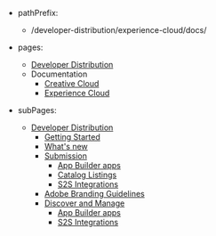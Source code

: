 - pathPrefix:
    - /developer-distribution/experience-cloud/docs/

- pages:
    - [Developer Distribution](https://developer.adobe.com/developer-distribution/)
    - Documentation
        - [Creative Cloud](https://developer.adobe.com/developer-distribution/creative-cloud/docs/guides/)
        - [Experience Cloud](guides/index.md)

- subPages:
    - [Developer Distribution](guides/index.md) 
        - [Getting Started](guides/getting-started.md) 
        - [What's new](guides/zxp/distribution.md) 
        - [Submission](guides/submission/overview.md) 
            - [App Builder apps](guides/submission/app-builder-submission.md) 
            - [Catalog Listings](guides/submission/catalog-listing-submission.md) 
            - [S2S Integrations](guides/submission/server-to-server-submission.md) 
        - [Adobe Branding Guidelines](guides/branding-guidelines.md) 
        - [Discover and Manage](guides/discoverandmanage.md)
            - [App Builder apps](guides/discover/app-builder-discover.md)
            - [S2S Integrations](guides/discover/server-to-server-discover.md)
